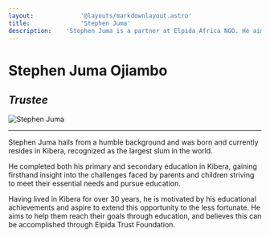 ```yaml
---
layout:				'@layouts/markdownlayout.astro'
title:				'Stephen Juma'
description:	'Stephen Juma is a partner at Elpida Africa NGO. He aims to provide education to the less fortunate in Kibera'
---
```


# Stephen Juma Ojiambo

## _Trustee_

![Stephen Juma](/images/steve-1.png)

---

Stephen Juma hails from a humble background and was born and currently resides in Kibera, recognized as the largest slum in the world. 

He completed both his primary and secondary education in Kibera, gaining firsthand insight into the challenges faced by parents and children striving to meet their essential needs and pursue education. 

Having lived in Kibera for over 30 years, he is motivated by his educational achievements and aspire to extend this opportunity to the less fortunate. He aims to help them reach their goals through education, and believes this can be accomplished through Elpida Trust Foundation.
